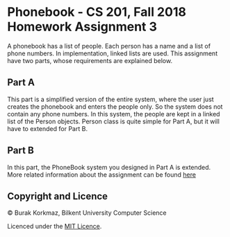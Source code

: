 # Phonebook - CS 201, Fall 2018 Homework Assignment 3
 
A phonebook has a list of people. Each person has a name and a list of phone numbers. In implementation, linked lists are used. This assignment have two parts, whose requirements are explained below.
 
## Part A

This part is a simplified version of the entire system, where the user just creates the phonebook and enters the people only. So the system does not contain any phone numbers. In this system, the people are kept in a linked list of the Person objects.  Person class is quite simple for Part A, but it will have to extended for Part B.

## Part B

In this part, the PhoneBook system you designed in Part A is extended. More related information about the assignment can be found [here](fall18_cs201_hw3.pdf)


## Copyright and Licence

© Burak Korkmaz, Bilkent University Computer Science

Licenced under the [MIT Licence](LICENSE).
